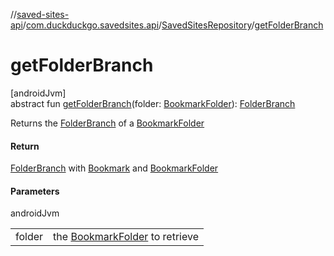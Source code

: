 //[saved-sites-api](../../../index.md)/[com.duckduckgo.savedsites.api](../index.md)/[SavedSitesRepository](index.md)/[getFolderBranch](get-folder-branch.md)

# getFolderBranch

[androidJvm]\
abstract fun [getFolderBranch](get-folder-branch.md)(folder: [BookmarkFolder](../../com.duckduckgo.savedsites.api.models/-bookmark-folder/index.md)): [FolderBranch](../../com.duckduckgo.savedsites.api.models/-folder-branch/index.md)

Returns the [FolderBranch](../../com.duckduckgo.savedsites.api.models/-folder-branch/index.md) of a [BookmarkFolder](../../com.duckduckgo.savedsites.api.models/-bookmark-folder/index.md)

#### Return

[FolderBranch](../../com.duckduckgo.savedsites.api.models/-folder-branch/index.md) with [Bookmark](../../com.duckduckgo.savedsites.api.models/-saved-site/-bookmark/index.md) and [BookmarkFolder](../../com.duckduckgo.savedsites.api.models/-bookmark-folder/index.md)

#### Parameters

androidJvm

| | |
|---|---|
| folder | the [BookmarkFolder](../../com.duckduckgo.savedsites.api.models/-bookmark-folder/index.md) to retrieve |
